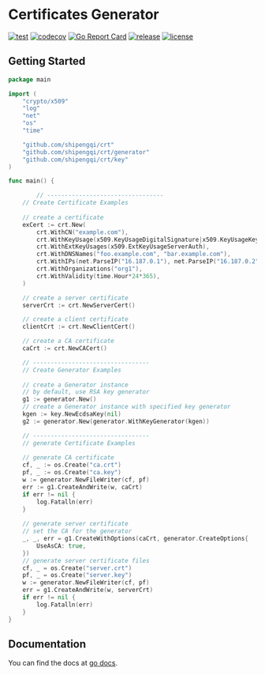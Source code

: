# Certificates Generator

[![test](https://github.com/shipengqi/crt/actions/workflows/test.yaml/badge.svg)](https://github.com/shipengqi/crt/actions/workflows/test.yaml)
[![codecov](https://codecov.io/gh/shipengqi/crt/branch/main/graph/badge.svg?token=SMU4SI304O)](https://codecov.io/gh/shipengqi/crt)
[![Go Report Card](https://goreportcard.com/badge/github.com/shipengqi/crt)](https://goreportcard.com/report/github.com/shipengqi/crt)
[![release](https://img.shields.io/github/release/shipengqi/crt.svg)](https://github.com/shipengqi/crt/releases)
[![license](https://img.shields.io/github/license/shipengqi/crt)](https://github.com/shipengqi/crt/blob/main/LICENSE)

## Getting Started

```go
package main

import (
	"crypto/x509"
	"log"
	"net"
	"os"
	"time"

	"github.com/shipengqi/crt"
	"github.com/shipengqi/crt/generator"
	"github.com/shipengqi/crt/key"
)

func main() {

        // ---------------------------------
	// Create Certificate Examples
	
	// create a certificate
	exCert := crt.New(
		crt.WithCN("example.com"),
		crt.WithKeyUsage(x509.KeyUsageDigitalSignature|x509.KeyUsageKeyEncipherment),
		crt.WithExtKeyUsages(x509.ExtKeyUsageServerAuth),
		crt.WithDNSNames("foo.example.com", "bar.example.com"),
		crt.WithIPs(net.ParseIP("16.187.0.1"), net.ParseIP("16.187.0.2")),
		crt.WithOrganizations("org1"),
		crt.WithValidity(time.Hour*24*365),
	)

	// create a server certificate
	serverCrt := crt.NewServerCert()

	// create a client certificate
	clientCrt := crt.NewClientCert()

	// create a CA certificate
	caCrt := crt.NewCACert()

	// ---------------------------------
	// Create Generator Examples
	
	// create a Generator instance
	// by default, use RSA key generator
	g1 := generator.New()
	// create a Generator instance with specified key generator
	kgen := key.NewEcdsaKey(nil)
	g2 := generator.New(generator.WithKeyGenerator(kgen))

	// ---------------------------------
	// generate Certificate Examples
	
	// generate CA certificate
	cf, _ := os.Create("ca.crt")
	pf, _ := os.Create("ca.key")
	w := generator.NewFileWriter(cf, pf)
	err := g1.CreateAndWrite(w, caCrt)
	if err != nil {
		log.Fatalln(err)
	}
	
	// generate server certificate
	// set the CA for the generator
	_, _, err = g1.CreateWithOptions(caCrt, generator.CreateOptions{
		UseAsCA: true,
	})
	// generate server certificate files
	cf, _ = os.Create("server.crt")
	pf, _ = os.Create("server.key")
	w := generator.NewFileWriter(cf, pf)
	err = g1.CreateAndWrite(w, serverCrt)
	if err != nil {
		log.Fatalln(err)
	}
}
```

## Documentation

You can find the docs at [go docs](https://pkg.go.dev/github.com/shipengqi/crt).
